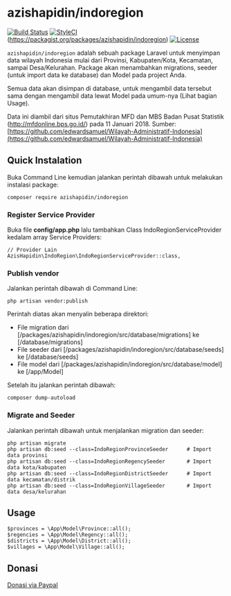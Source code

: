 # azishapidin/indoregion
[![Build Status](https://travis-ci.org/azishapidin/indoregion.svg?branch=master)](https://travis-ci.org/azishapidin/indoregion) [![StyleCI](https://styleci.io/repos/90970565/shield?branch=master)](https://styleci.io/repos/90970565) (https://packagist.org/packages/azishapidin/indoregion) [![License](https://poser.pugx.org/azishapidin/indoregion/license)](https://packagist.org/packages/azishapidin/indoregion)

```azishapidin/indoregion``` adalah sebuah package Laravel untuk menyimpan data wilayah Indonesia mulai dari Provinsi, Kabupaten/Kota, Kecamatan, sampai Desa/Kelurahan. Package akan menambahkan migrations, seeder (untuk import data ke database) dan Model pada project Anda.

Semua data akan disimpan di database, untuk mengambil data tersebut sama dengan mengambil data lewat Model pada umum-nya (Lihat bagian Usage).

Data ini diambil dari situs Pemutakhiran MFD dan MBS Badan Pusat Statistik (http://mfdonline.bps.go.id/) pada 11 Januari 2018. Sumber: [https://github.com/edwardsamuel/Wilayah-Administratif-Indonesia](https://github.com/edwardsamuel/Wilayah-Administratif-Indonesia)

## Quick Instalation

Buka Command Line kemudian jalankan perintah dibawah untuk melakukan instalasi package:
```
composer require azishapidin/indoregion
```

### Register Service Provider
Buka file **config/app.php** lalu tambahkan Class IndoRegionServiceProvider kedalam array Service Providers:
```
// Provider Lain
AzisHapidin\IndoRegion\IndoRegionServiceProvider::class,
```

### Publish vendor
Jalankan perintah dibawah di Command Line:
```
php artisan vendor:publish
```
Perintah diatas akan menyalin beberapa direktori:
* File migration dari [/packages/azishapidin/indoregion/src/database/migrations] ke [/database/migrations]
* File seeder dari [/packages/azishapidin/indoregion/src/database/seeds] ke [/database/seeds]
* File model dari [/packages/azishapidin/indoregion/src/database/model] ke [/app/Model]

Setelah itu jalankan perintah dibawah:
```
composer dump-autoload
```

### Migrate and Seeder
Jalankan perintah dibawah untuk menjalankan migration dan seeder:
```
php artisan migrate
php artisan db:seed --class=IndoRegionProvinceSeeder      # Import data provinsi
php artisan db:seed --class=IndoRegionRegencySeeder       # Import data kota/kabupaten
php artisan db:seed --class=IndoRegionDistrictSeeder      # Import data kecamatan/distrik
php artisan db:seed --class=IndoRegionVillageSeeder       # Import data desa/kelurahan
```

## Usage
```
$provinces = \App\Model\Province::all();
$regencies = \App\Model\Regency::all();
$districts = \App\Model\District::all();
$villages = \App\Model\Village::all();
```

## Donasi

[Donasi via Paypal](https://www.paypal.me/azishapidin)